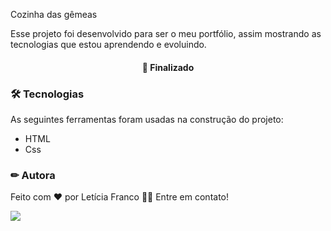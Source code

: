 Cozinha das gêmeas

 Esse projeto foi desenvolvido para ser o meu portfólio, assim mostrando as tecnologias que estou aprendendo e evoluindo. 

<h4 align="center"> 
🚀 Finalizado
</h4>

### 🛠 Tecnologias

As seguintes ferramentas foram usadas na construção do projeto:
- HTML
- Css

### ✏ Autora

Feito com ❤️ por Letícia Franco 👋🏽 Entre em contato!

 [<img src="https://img.shields.io/badge/linkedin-%230077B5.svg?&style=for-the-badge&logo=linkedin&logoColor=white" />](https://www.linkedin.com/in/leticiafrnc//) 
